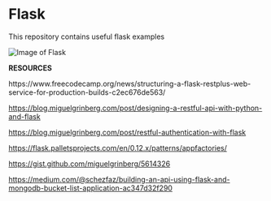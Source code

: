 # Flask
This repository contains useful flask examples


![Image of Flask](https://flask.palletsprojects.com/en/1.1.x/_images/flask-logo.png)


<b>RESOURCES</b>

</n>
</n>
https://www.freecodecamp.org/news/structuring-a-flask-restplus-web-service-for-production-builds-c2ec676de563/

https://blog.miguelgrinberg.com/post/designing-a-restful-api-with-python-and-flask

https://blog.miguelgrinberg.com/post/restful-authentication-with-flask

https://flask.palletsprojects.com/en/0.12.x/patterns/appfactories/

https://gist.github.com/miguelgrinberg/5614326

https://medium.com/@schezfaz/building-an-api-using-flask-and-mongodb-bucket-list-application-ac347d32f290
